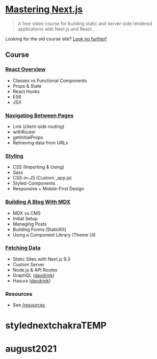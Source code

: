 # [Mastering Next.js](https://masteringnextjs.com/)

> A free video course for building static and server-side rendered applications with Next.js and React.

Looking for the old course site? [Look no further!](https://github.com/leerob/mastering-nextjs-old-site)

## Course

### [React Overview](/course/react)

- Classes vs Functional Components
- Props & State
- React Hooks
- ES6
- JSX

### [Navigating Between Pages](/course/navigation)

- Link (client-side routing)
- withRouter
- getInitialProps
- Retrieving data from URLs

### [Styling](/course/styling)

- CSS (Importing & Using)
- Sass
- CSS-in-JS (Custom \_app.js)
- Styled-Components
- Responsive + Mobile-First Design

### [Building A Blog With MDX](/course/mdx)

- MDX vs CMS
- Initial Setup
- Managing Posts
- Building Forms (StaticKit)
- Using a Component Library (Theme UI)

### [Fetching Data](/course/fetching-data)

- Static Sites with Next.js 9.3
- Custom Server
- Node.js & API Routes
- GraphQL ([daydrink](https://github.com/leerob/daydrink))
- Hasura ([daydrink](https://github.com/leerob/daydrink))

### Resources

- See [/resources](https://masteringnextjs.com/resources).
# stylednextchakraTEMP
# august2021
